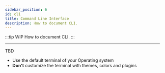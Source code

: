 ```yaml
---
sidebar_position: 6
id: cli
title: Command Line Interface
description: How to document CLI.
---
```


:::tip WIP
How to document CLI.
:::

---

TBD

- Use the default terminal of your Operating system
- **Don't** customize the terminal with themes, colors and plugins